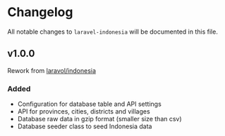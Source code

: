 # Changelog

All notable changes to `laravel-indonesia` will be documented in this file.

## v1.0.0 

Rework from [laravol/indonesia](https://github.com/laravel/indonesia)

### Added

- Configuration for database table and API settings
- API for provinces, cities, districts and villages
- Database raw data in gzip format (smaller size than csv)
- Database seeder class to seed Indonesia data
